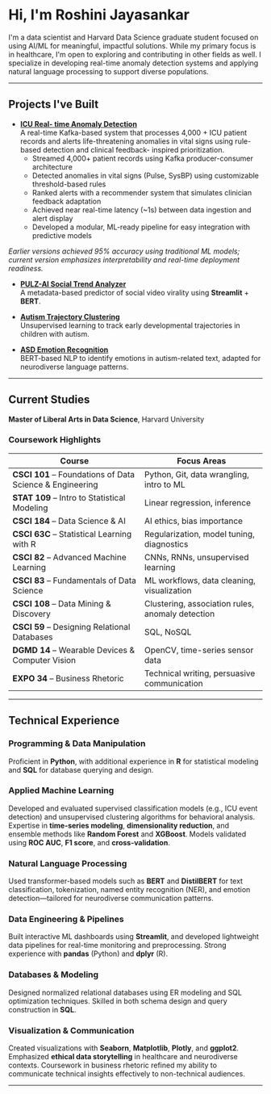 # Hi, I'm Roshini Jayasankar

I'm a data scientist and Harvard Data Science graduate student focused on using AI/ML for meaningful, impactful solutions. While my primary focus is in healthcare, I'm open to exploring and contributing in other fields as well. I specialize in developing real-time anomaly detection systems and applying natural language processing to support diverse populations.

---

## Projects I've Built

- [**ICU Real- time Anomaly Detection**](https://github.com/roshijay/Anomaly-Detection-in-ICU)  
  A real-time Kafka-based system that processes 4,000 + ICU patient records and alerts
  life-threatening anomalies in vital signs using rule-based detection and clinical feedback- inspired
  prioritization.
     - Streamed 4,000+ patient records using Kafka producer-consumer architecture
     - Detected anomalies in vital signs (Pulse, SysBP) using customizable threshold-based rules
     - Ranked alerts with a recommender system that simulates clinician feedback adaptation
     - Achieved near real-time latency (~1s) between data ingestion and alert display
     - Developed a modular, ML-ready pipeline for easy integration with predictive models

*Earlier versions achieved 95% accuracy using traditional ML models;
current version emphasizes interpretability and real-time deployment readiness.*

- [**PULZ-AI Social Trend Analyzer**](https://github.com/roshijay/PULZ-AI)  
  A metadata-based predictor of social video virality using **Streamlit** + **BERT**.

- [**Autism Trajectory Clustering**](https://github.com/roshijay/Autism-Traectory-Clustering)  
  Unsupervised learning to track early developmental trajectories in children with autism.

- [**ASD Emotion Recognition**](https://github.com/roshijay/ASD-Emotion-Recognition)  
  BERT-based NLP to identify emotions in autism-related text, adapted for neurodiverse language patterns.

---

## Current Studies

**Master of Liberal Arts in Data Science**, Harvard University

### Coursework Highlights

| Course | Focus Areas |
|--------|-------------|
| **CSCI 101** – Foundations of Data Science & Engineering | Python, Git, data wrangling, intro to ML |
| **STAT 109** – Intro to Statistical Modeling | Linear regression, inference |
| **CSCI 184** – Data Science & AI | AI ethics, bias importance |
| **CSCI 63C** – Statistical Learning with R | Regularization, model tuning, diagnostics |
| **CSCI 82** – Advanced Machine Learning | CNNs, RNNs, unsupervised learning |
| **CSCI 83** – Fundamentals of Data Science | ML workflows, data cleaning, visualization |
| **CSCI 108** – Data Mining & Discovery | Clustering, association rules, anomaly detection |
| **CSCI 59** – Designing Relational Databases | SQL, NoSQL |
| **DGMD 14** – Wearable Devices & Computer Vision | OpenCV, time-series sensor data |
| **EXPO 34** – Business Rhetoric | Technical writing, persuasive communication |

---

## Technical Experience

### Programming & Data Manipulation  
Proficient in **Python**, with additional experience in **R** for statistical modeling and **SQL** for database querying and design.

### Applied Machine Learning  
Developed and evaluated supervised classification models (e.g., ICU event detection) and unsupervised clustering algorithms for behavioral analysis. Expertise in **time-series modeling**, **dimensionality reduction**, and ensemble methods like **Random Forest** and **XGBoost**. Models validated using **ROC AUC**, **F1 score**, and **cross-validation**.

### Natural Language Processing  
Used transformer-based models such as **BERT** and **DistilBERT** for text classification, tokenization, named entity recognition (NER), and emotion detection—tailored for neurodiverse communication patterns.

### Data Engineering & Pipelines  
Built interactive ML dashboards using **Streamlit**, and developed lightweight data pipelines for real-time monitoring and preprocessing. Strong experience with **pandas** (Python) and **dplyr** (R).

### Databases & Modeling  
Designed normalized relational databases using ER modeling and SQL optimization techniques. Skilled in both schema design and query construction in **SQL**.

### Visualization & Communication  
Created visualizations with **Seaborn**, **Matplotlib**, **Plotly**, and **ggplot2**. Emphasized **ethical data storytelling** in healthcare and neurodiverse contexts. Coursework in business rhetoric refined my ability to communicate technical insights effectively to non-technical audiences.


---


